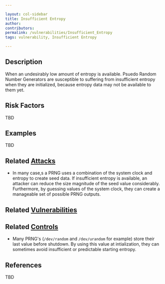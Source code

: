 ```yaml
---

layout: col-sidebar
title: Insufficient Entropy
author: 
contributors: 
permalink: /vulnerabilities/Insufficient_Entropy
tags: vulnerability, Insufficient Entropy

---
```


## Description

When an undesirably low amount of entropy is available. Psuedo Random Number Generators are susceptible to suffering from insufficient entropy when they are initialized, because entropy data may not be available to them yet.

## Risk Factors

TBD

## Examples

TBD

## Related [Attacks](../attacks/)

- In many case,s a PRNG uses a combination of the system clock and entropy to create seed data. If insufficient entropy is available, an attacker can reduce the size magnitude of the seed value considerably. Furthermore, by guessing values of the system clock, they can create a manageable set of possible PRNG outputs.

## Related [Vulnerabilities](../vulnerabilities/)

## Related [Controls](../controls/)

- Many PRNG's (`/dev/random` and `/dev/urandom` for example) store their last value before shutdown. By using this value at intialization, they can sometimes avoid insufficient or predictable starting entropy.

## References

TBD